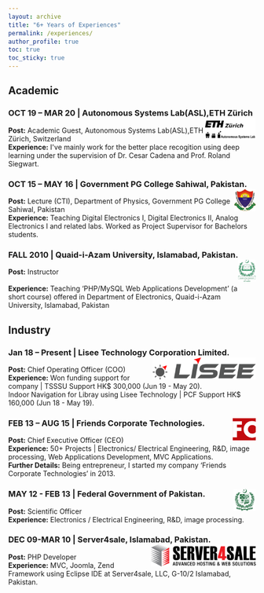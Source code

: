 ```yaml
---
layout: archive
title: "6+ Years of Experiences"
permalink: /experiences/
author_profile: true
toc: true
toc_sticky: true
---
```


## Academic
### OCT 19 – MAR 20 | Autonomous Systems Lab(ASL),ETH Zürich <img src="/assets/images/eth_asl.jpg" style="height: 45px;float: right;" alt="bzu multan Logo"  >

**Post:** Academic Guest, Autonomous Systems Lab(ASL),ETH Zürich, Switzerland
<br>**Experience:** I've mainly work for the better place recogition using deep learning under the supervision of Dr. Cesar Cadena and Prof. Roland Siegwart. 

### OCT 15 – MAY 16 | Government PG College Sahiwal, Pakistan. <img src="/assets/images/gpgs.png" style="height: 45px;float: right;" alt="PG sahiwal Logo"  >
**Post:** Lecture (CTI), Department of Physics, Government PG College Sahiwal, Pakistan
<br>**Experience:** Teaching Digital Electronics I, Digital Electronics II, Analog Electronics I and related labs.
Worked as Project Supervisor for Bachelors students.

### FALL 2010 | Quaid-i-Azam University, Islamabad, Pakistan. <img src="/assets/images/qau.png" style="height: 45px;float: right;" alt="qau Logo"  >
**Post:** Instructor  
<br>**Experience:** Teaching ‘PHP/MySQL Web Applications Development’ (a short course) offered in Department of Electronics, Quaid-i-Azam University, Islamabad, Pakistan


## Industry

### Jan 18 – Present | Lisee Technology Corporation Limited. <img src="/assets/images/lisee.png" style="height: 45px;float: right;" alt="lisee Logo"  >
**Post:** Chief Operating Officer (COO) 
<br>**Experience:** Won funding support for company | TSSSU Support HK$ 300,000 (Jun 19 - May 20).<br> Indoor Navigation for Libray using Lisee Technology | PCF Support HK$ 160,000 (Jun 18 - May 19).

### FEB 13 – AUG 15 | Friends Corporate Technologies. <img src="/assets/images/friends.png" style="height: 45px;float: right;" alt="friends Logo"  >
**Post:** Chief Executive Officer (CEO) 
<br>**Experience:** 50+ Projects | Electronics/ Electrical Engineering, R&D, image processing, Web Applications Development, MVC Applications.
<br>**Further Details:** Being entrepreneur, I started my company ‘Friends Corporate Technologies’ in 2013.

### MAY 12 - FEB 13 | Federal Government of Pakistan.<img src="/assets/images/government_of_pakistan.png" style="height: 45px;float: right;" alt="government_of_pakistan Logo"  >
**Post:** Scientific Officer
<br>**Experience:** Electronics / Electrical Engineering, R&D, image processing.

### DEC 09-MAR 10 | Server4sale, Islamabad, Pakistan.<img src="/assets/images/server4sale.png" style="height: 45px;float: right;" alt="server4sale Logo"  >
**Post:** PHP Developer
<br>**Experience:** MVC, Joomla, Zend Framework using Eclipse IDE at Server4sale, LLC, G-10/2 Islamabad, Pakistan.
